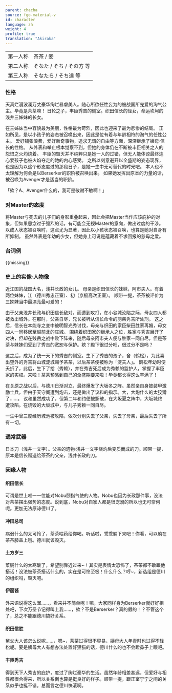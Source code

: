 ```yaml
---
parent: chacha
source: fgo-material-v
id: character
language: zh
weight: 4
profile: true
translation: "Akiraka"
---
```


<table>
  <tr><td>第一人称</td><td>茶茶 / 妾</td></tr>
  <tr><td>第二人称</td><td>そなた / そち / その方 等</td></tr>
  <tr><td>第三人称</td><td>そなたら / そち達 等</td></tr>
</table>

### 性格

天真烂漫波澜万丈豪华绚烂暴虐美人。随心所欲任性妄为的被战国所宠爱的淘气公主。毕竟是茶茶嘛！
日轮之子，丰臣秀吉的侧室。织田信长的侄女，命运坎坷的浅井三姊妹的长女。

在三姊妹当中容貌最为美丽，性格最为苛烈，因此也迎来了最为悲惨的结局。
正如所见，是以小孩子的姿态被召唤出来，因此是位有着与年龄相符的淘气的任性公主。
爱好铺张浪费，爱好新奇事物，追求无谓的自由等方面，深深继承了姨母·信长的性格。
从外表和举止根本觉察不到，但她的身体仍在不断被丰臣相关之人的怨恨之火灼烧着。
丰臣的毁灭并不纯粹只是她一人的过错，但无人能体谅最终连心爱孩子也被火焰夺走的她的内心感受。
之所以刻意避开以全盛期的姿态现界，也是因为以这个形态度过的那段日子，是她一生中无可替代的时光吧。
本人也不太理解为何会是以Berserker的职阶被召唤出来。
如果她发挥出原本的力量的话，被召唤为Avenger才是适当的职阶。

「欸？A、Avenger什么的，我可是敬谢不敏啊！」

### 对Master的态度

将Master与死去的儿子们的身影重叠起来，因此会把Master当作应该庇护的对象，但如果思念过于强烈的话，有可能会无视Master的意向，做出过度的干涉。
以成人状态被召唤时，这点尤为显著，因此以小孩状态被召唤，也算是她对自身有所抑制。
虽然外表是年幼的少女，但她身上可说是蕴藏着不求回报的慈母之爱。

### 台词例

{{missing}}

### 史上的实像·人物像

近江国的战国大名，浅井长政的女儿。
母亲是织田信长的妹妹，阿市夫人。有着两位妹妹，江（德川秀忠正室）、初（京极高次正室）。
顺带一提，茶茶被评价为三姊妹当中最漂亮最可爱的！

由于父亲浅井长政与织田信长敌对，而遭到攻打，在小谷城沦陷之际，母女四人都被救出城外。在那时，父亲自尽，兄长被听从信长命令的羽柴秀吉所处刑。
这之后，信长在本能寺之变中被明智光秀讨伐，母亲与织田的家臣柴田胜家再婚，母女四人一同移居至越前北的庄城。
围绕着织田家的继承人之位，胜家与秀吉展开了对决，但却在贱岳之战中败下阵来，随后母亲阿市夫人便与胜家一同自尽，但是茶茶与妹妹们受到了秀吉的宽恕与保护。欸？殿下很过分吧，很过分不是吗？

这之后，成为了统一天下的秀吉的侧室。生下了秀吉的孩子，舍（鹤松），为此喜出望外的秀吉将山城淀城赐予茶茶，以后茶茶便被称为「淀夫人」。
鹤松年幼时便夭折了，此后，生下了拾（秀赖），并在秀吉死后成为秀赖的监护人，掌握了丰臣家的实权。来啦！茶茶预感到自己的全盛期要来啦！毕竟都长得这么丰满了！

在关原之战以后，与德川日渐对立，最终爆发了大坂冬之阵。虽然亲自身披装甲激励士兵，但由于天守阁遭到炮击，还是做出了议和的指示。大，大炮什么的太狡猾了……。
议和虽然成功了，但第二年和约便被撕破，在大坂夏之阵中，大坂城终遭攻陷。在烧毁的大坂城中，与儿子秀赖一同自尽。

一生中曾三度经历城池被攻陷，依次分别失去了父亲，失去了母亲，最后失去了所有一切。

### 通常武器

日本刀（浅井一文字）。父亲的遗物·浅井一文字烧灼后变质而成的刀。顺带一提，原本是信长赠送给茶茶的父亲，浅井长政的刀。

### 因缘人物

#### 织田信长

可谓是世上唯一一位能对Nobu颐指气使的人物。Nobu也因为长政那件事，没法对茶茶摆出强势的态度。说到底，Nobu对自家人都是很宠溺的所以也无可奈何呢。更加无法原谅德川了。

#### 冲田总司

病弱什么的太可怜了，茶茶喂药给你喝。听话啦，乖乖躺下来吧！你看，可以躺在茶茶膝盖上哦。德川就该毁灭。

#### 土方岁三

菜脯什么的太寒酸了，希望别靠近过来\~！其实是表情太恐怖了，茶茶都不敢跟他搭话！没法被茶茶搭话什么的，实在是可怜至极！什么什么？哼\~，新选组是德川的组织吗，毁灭吧。

#### 伊丽酱

外来语说得这么溜……，看来并不简单呢！嘛，大家同样身为Berserker就好好相处吧，下次万圣节记得叫上我……，欸？不是Berserker？真的假的！？不管这个了，总之不能跟德川搞好关系。

#### 织田信胜

舅父大人该怎么说呢……，嗯\~，茶茶过得很不容易，姨母大人年青时也过得不轻松呢。要是姨母大人有想办法处置好狸猫的话，德川什么的也不会蹬鼻子上眼吧。

#### 丰臣秀吉

得到天下人秀吉的庇护，度过了绚烂豪华的生活。虽然年龄相差甚远，但爱好与相性都很合得来，所以关系倒也算是挺良好的样子。顺带一提，跟正室宁宁之间的关系似乎也挺不错。总而言之德川快滚啊。
